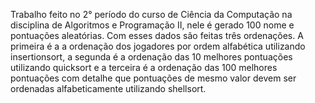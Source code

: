 Trabalho feito no 2° período do curso de Ciência da Computação na disciplina de Algoritmos e Programação II, nele é gerado 100 nome e pontuações aleatórias. Com esses dados são feitas três ordenações. A primeira é a a ordenação dos jogadores por ordem alfabética utilizando insertionsort, a segunda é a ordenação das 10 melhores pontuações utilizando quicksort e a terceira é a ordenação das 100 melhores pontuações com detalhe que pontuações de mesmo valor devem ser ordenadas alfabeticamente utilizando shellsort. 
